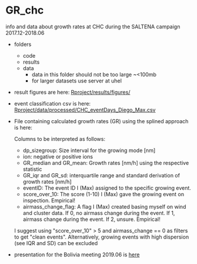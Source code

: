 # GR_chc
info and data about growth rates at CHC during the SALTENA campaign 2017.12-2018.06
- folders
  - code 
  - results
  - data 
      - data in this folder should not be too large ~<100mb 
      - for larger datasets use server at uhel
      
- result figures are here:
[Rproject/results/figures/](Rproject/results/figures/)

- event classification csv is here:
[Rproject/data/processed/CHC_eventDays_Diego_Max.csv](Rproject/data/processed/CHC_eventDays_Diego_Max.csv)
      
- File containing calculated growth rates (GR) using the splined approach is here:

    Columns to be interpreted as follows: 
    - dp_sizegroup: Size interval for the growing mode [nm]
    - ion:  negative or positive ions
    - GR_median and GR_mean: Growth rates [nm/h] using the respective statistic
    - GR_iqr and GR_sd: interquartile range and standard derivation of growth rates [nm/h]
    - eventID: The event ID I (Max) assigned to the specific growing event.
    - score_over_10: The score (1-10) I (Max) gave the growing event on inspection. Empirical!
    - airmass_change_flag: A flag I (Max) created basing myself on wind and cluster data. If 0, no airmass change during the event. If 1,         airmass change during the event. If 2, unsure. Empirical!
    
    I suggest using "score_over_10" > 5 and airmass_change == 0 as filters to get "clean events". Alternatively, growing events with high dispersion (see IQR and SD) can be excluded
      
      
- presentation for the Bolivia meeting 2019.06 is
[here](Presentations/bolivia_meeting_2019/Presentation_bolivia_meeting_Max_Diego.md)
